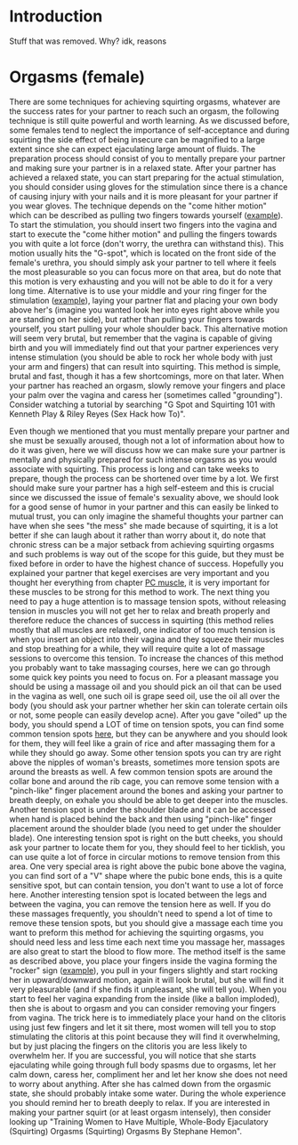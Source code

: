 # Introduction

Stuff that was removed. Why? idk, reasons

# Orgasms (female)

There are some techniques for achieving squirting orgasms, whatever are the success rates for your partner to reach such an orgasm, the following technique is still quite powerful and worth learning. As we discussed before, some females tend to neglect the importance of self-acceptance and during squirting the side effect of being insecure can be magnified to a large extent since she can expect ejaculating large amount of fluids. The preparation process should consist of you to mentally prepare your partner and making sure your partner is in a relaxed state. After your partner has achieved a relaxed state, you can start preparing for the actual stimulation, you should consider using gloves for the stimulation since there is a chance of causing injury with your nails and it is more pleasant for your partner if you wear gloves. The technique depends on the "come hither motion" which can be described as pulling two fingers towards yourself ([example](images/orgasms_female_comehither.jpg)). To start the stimulation, you should insert two fingers into the vagina and start to execute the "come hither motion" and pulling the fingers towards you with quite a lot force (don't worry, the urethra can withstand this). This motion usually hits the "G-spot", which is located on the front side of the female's urethra, you should simply ask your partner to tell where it feels the most pleasurable so you can focus more on that area, but do note that this motion is very exhausting and you will not be able to do it for a very long time. Alternative is to use your middle and your ring finger for the stimulation ([example](images/orgasms_female_rocker.jpg)), laying your partner flat and placing your own body above her's (imagine you wanted look her into eyes right above while you are standing on her side), but rather than pulling your fingers towards yourself, you start pulling your whole shoulder back. This alternative motion will seem very brutal, but remember that the vagina is capable of giving birth and you will immediately find out that your partner experiences very intense stimulation (you should be able to rock her whole body with just your arm and fingers) that can result into squirting. This method is simple, brutal and fast, though it has a few shortcomings, more on that later. When your partner has reached an orgasm, slowly remove your fingers and place your palm over the vagina and caress her (sometimes called "grounding"). Consider watching a tutorial by searching "G Spot and Squirting 101 with Kenneth Play & Riley Reyes (Sex Hack how To)".

Even though we mentioned that you must mentally prepare your partner and she must be sexually aroused, though not a lot of information about how to do it was given, here we will discuss how we can make sure your partner is mentally and physically prepared for such intense orgasms as you would associate with squirting. This process is long and can take weeks to prepare, though the process can be shortened over time by a lot. We first should make sure your partner has a high self-esteem and this is crucial since we discussed the issue of female's sexuality above, we should look for a good sense of humor in your partner and this can easily be linked to mutual trust, you can only imagine the shameful thoughts your partner can have when she sees "the mess" she made because of squirting, it is a lot better if she can laugh about it rather than worry about it, do note that chronic stress can be a major setback from achieving squirting orgasms and such problems is way out of the scope for this guide, but they must be fixed before in order to have the highest chance of success. Hopefully you explained your partner that kegel exercises are very important and you thought her everything from chapter [PC muscle](#PC_muscle), it is very important for these muscles to be strong for this method to work. The next thing you need to pay a huge attention is to massage tension spots, without releasing tension in muscles you will not get her to relax and breath properly and therefore reduce the chances of success in squirting (this method relies mostly that all muscles are relaxed), one indicator of too much tension is when you insert an object into their vagina and they squeeze their muscles and stop breathing for a while, they will require quite a lot of massage sessions to overcome this tension. To increase the chances of this method you probably want to take massaging courses, here we can go through some quick key points you need to focus on. For a pleasant massage you should be using a massage oil and you should pick an oil that can be used in the vagina as well, one such oil is grape seed oil, use the oil all over the body (you should ask your partner whether her skin can tolerate certain oils or not, some people can easily develop acne). After you gave "oiled" up the body, you should spend a LOT of time on tension spots, you can find some common tension spots [here](images/orgasms_female_tensionspots.jpg), but they can be anywhere and you should look for them, they will feel like a grain of rice and after massaging them for a while they should go away. Some other tension spots you can try are right above the nipples of woman's breasts, sometimes more tension spots are around the breasts as well. A few common tension spots are around the collar bone and around the rib cage, you can remove some tension with a "pinch-like" finger placement around the bones and asking your partner to breath deeply, on exhale you should be able to get deeper into the muscles. Another tension spot is under the shoulder blade and it can be accessed when hand is placed behind the back and then using "pinch-like" finger placement around the shoulder blade (you need to get under the shoulder blade). One interesting tension spot is right on the butt cheeks, you should ask your partner to locate them for you, they should feel to her ticklish, you can use quite a lot of force in circular motions to remove tension from this area. One very special area is right above the pubic bone above the vagina, you can find sort of a "V" shape where the pubic bone ends, this is a quite sensitive spot, but can contain tension, you don't want to use a lot of force here. Another interesting tension spot is located between the legs and between the vagina, you can remove the tension here as well. If you do these massages frequently, you shouldn't need to spend a lot of time to remove these tension spots, but you should give a massage each time you want to preform this method for achieving the squirting orgasms, you should need less and less time each next time you massage her, massages are also great to start the blood to flow more. The method itself is the same as described above, you place your fingers inside the vagina forming the "rocker" sign ([example](images/orgasms_female_rocker.jpg)), you pull in your fingers slightly and start rocking her in upward/downward motion, again it will look brutal, but she will find it very pleasurable (and if she finds it unpleasant, she will tell you). When you start to feel her vagina expanding from the inside (like a ballon imploded), then she is about to orgasm and you can consider removing your fingers from vagina. The trick here is to immediately place your hand on the clitoris using just few fingers and let it sit there, most women will tell you to stop stimulating the clitoris at this point because they will find it overwhelming, but by just placing the fingers on the clitoris you are less likely to overwhelm her. If you are successful, you will notice that she starts ejaculating while going through full body spasms due to orgasms, let her calm down, caress her, compliment her and let her know she does not need to worry about anything. After she has calmed down from the orgasmic state, she should probably intake some water. During the whole experience you should remind her to breath deeply to relax. If you are interested in making your partner squirt (or at least orgasm intensely), then consider looking up "Training Women to Have Multiple, Whole-Body Ejaculatory (Squirting) Orgasms (Squirting) Orgasms By Stephane Hemon".
